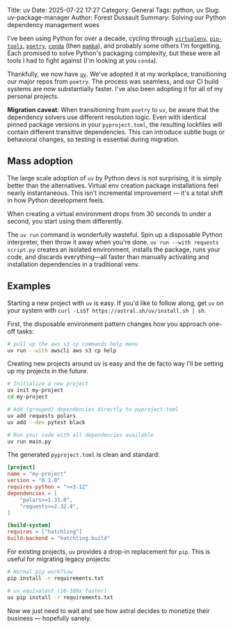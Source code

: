 Title: uv
Date: 2025-07-22 17:27
Category: General
Tags: python, uv
Slug: uv-package-manager
Author: Forest Dussault
Summary: Solving our Python dependency management woes

I've been using Python for over a decade, cycling through [`virtualenv`](https://virtualenv.pypa.io/), [`pip-tools`](https://pip-tools.rtfd.io/), [`poetry`](https://python-poetry.org/), [`conda`](https://conda.io/) (then [`mamba`](https://mamba.readthedocs.io/)), and probably some others I'm forgetting. Each promised to solve Python's packaging complexity, but these were all tools I had to fight against (I'm looking at you `conda`).

Thankfully, we now have [`uv`](https://docs.astral.sh/uv/). We've adopted it at my workplace, transitioning our major repos from `poetry`. The process was seamless, and our CI build systems are now substantially faster. I've also been adopting it for all of my personal projects.

**Migration caveat**: When transitioning from `poetry` to `uv`, be aware that the dependency solvers use different resolution logic. Even with identical pinned package versions in your `pyproject.toml`, the resulting lockfiles will contain different transitive dependencies. This can introduce subtle bugs or behavioral changes, so testing is essential during migration.

## Mass adoption

The large scale adoption of `uv` by Python devs is not surprising, it is simply better than the alternatives. Virtual env creation package installations feel nearly instantaneous. This isn't incremental improvement — it's a total shift in how Python development feels.

When creating a virtual environment drops from 30 seconds to under a second, you start using them differently.

The `uv run` command is wonderfully wasteful. Spin up a disposable Python interpreter, then throw it away when you're done. `uv run --with requests script.py` creates an isolated environment, installs the package, runs your code, and discards everything—all faster than manually activating and installation dependencies in a traditional venv.

## Examples

Starting a new project with `uv` is easy. If you'd like to follow along, get `uv` on your system with `curl -LsSf https://astral.sh/uv/install.sh | sh`.

First, the disposable environment pattern changes how you approach one-off tasks:

```bash
# pull up the aws s3 cp commands help menu
uv run --with awscli aws s3 cp help
```

Creating new projects around uv is easy and the de facto way I'll be setting up my projects in the future.

```bash
# Initialize a new project
uv init my-project
cd my-project

# Add (grouped) dependencies directly to pyproject.toml
uv add requests polars
uv add --dev pytest black

# Run your code with all dependencies available
uv run main.py
```

The generated `pyproject.toml` is clean and standard:

```toml
[project]
name = "my-project"
version = "0.1.0"
requires-python = ">=3.12"
dependencies = [
    "polars>=1.31.0",
    "requests>=2.32.4",
]

[build-system]
requires = ["hatchling"]
build-backend = "hatchling.build"
```

For existing projects, `uv` provides a drop-in replacement for `pip`. This is useful for migrating legacy projects:

```bash
# Normal pip workflow
pip install -r requirements.txt

# uv equivalent (10-100x faster)
uv pip install -r requirements.txt
```

Now we just need to wait and see how astral decides to monetize their business — hopefully sanely.